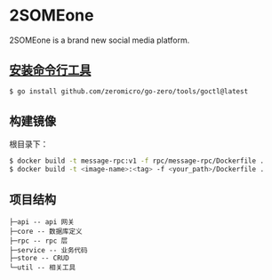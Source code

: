 # 2SOMEone
2SOMEone is a brand new social media platform.  


## [安装命令行工具](https://go-zero.dev/cn/docs/goctl/installation)
```sh
$ go install github.com/zeromicro/go-zero/tools/goctl@latest
```
## 构建镜像  
根目录下：
```sh
$ docker build -t message-rpc:v1 -f rpc/message-rpc/Dockerfile .
$ docker build -t <image-name>:<tag> -f <your_path>/Dockerfile .
```

## 项目结构
```
├─api -- api 网关
├─core -- 数据库定义
├─rpc -- rpc 层
├─service -- 业务代码
├─store -- CRUD
└─util -- 相关工具
```